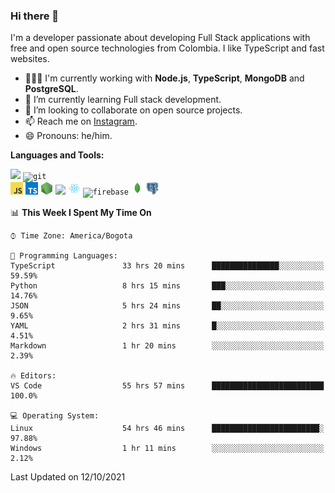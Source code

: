 ### Hi there 👋

I'm a developer passionate about developing Full Stack applications with free and open source technologies from Colombia. I like TypeScript and fast websites.

- 👨🏽‍💻 I'm currently working with **Node.js**, **TypeScript**, **MongoDB** and **PostgreSQL**.
- 🌱 I’m currently learning Full stack development.
- 🚀 I’m looking to collaborate on open source projects.
- 📫   Reach me on [Instagram](https://instagram.com/nexckycort).
- 😄  Pronouns: he/him.

**Languages and Tools:**  

<code><img height="20"  src="https://upload.wikimedia.org/wikipedia/commons/2/2d/Visual_Studio_Code_1.18_icon.svg"></code>
<code><img src="https://www.vectorlogo.zone/logos/git-scm/git-scm-icon.svg" alt="git" height="20"/> </code>
<code><img height="20" src="https://raw.githubusercontent.com/github/explore/80688e429a7d4ef2fca1e82350fe8e3517d3494d/topics/javascript/javascript.png"></code>
<code><img height="20" src="https://raw.githubusercontent.com/github/explore/80688e429a7d4ef2fca1e82350fe8e3517d3494d/topics/typescript/typescript.png"></code>
<code><img height="20" src="https://raw.githubusercontent.com/github/explore/80688e429a7d4ef2fca1e82350fe8e3517d3494d/topics/nodejs/nodejs.png"></code>
<code><img height="20" src="https://deno.land/logo.svg"></code>
<code><img height="20" src="https://raw.githubusercontent.com/github/explore/80688e429a7d4ef2fca1e82350fe8e3517d3494d/topics/react/react.png"></code>
<code><img src="https://www.vectorlogo.zone/logos/firebase/firebase-icon.svg" alt="firebase"  height="20"/></code>
<code><img src="https://raw.githubusercontent.com/devicons/devicon/master/icons/mongodb/mongodb-original.svg"  height="20"/></code>
<code><img src="https://raw.githubusercontent.com/devicons/devicon/master/icons/postgresql/postgresql-original.svg" height="20"/></code>

<!--START_SECTION:waka-->
📊 **This Week I Spent My Time On** 

```text
⌚︎ Time Zone: America/Bogota

💬 Programming Languages: 
TypeScript               33 hrs 20 mins      ███████████████░░░░░░░░░░   59.59% 
Python                   8 hrs 15 mins       ███░░░░░░░░░░░░░░░░░░░░░░   14.76% 
JSON                     5 hrs 24 mins       ██░░░░░░░░░░░░░░░░░░░░░░░   9.65% 
YAML                     2 hrs 31 mins       █░░░░░░░░░░░░░░░░░░░░░░░░   4.51% 
Markdown                 1 hr 20 mins        ░░░░░░░░░░░░░░░░░░░░░░░░░   2.39%

🔥 Editors: 
VS Code                  55 hrs 57 mins      █████████████████████████   100.0%

💻 Operating System: 
Linux                    54 hrs 46 mins      ████████████████████████░   97.88% 
Windows                  1 hr 11 mins        ░░░░░░░░░░░░░░░░░░░░░░░░░   2.12%

```


 Last Updated on 12/10/2021
<!--END_SECTION:waka-->
